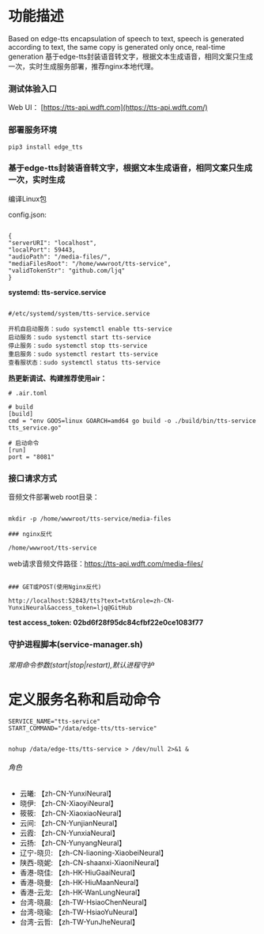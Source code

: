 # 功能描述

Based on edge-tts encapsulation of speech to text, speech is generated according to text, the same copy is generated only once, real-time generation
基于edge-tts封装语音转文字，根据文本生成语音，相同文案只生成一次，实时生成服务部署，推荐nginx本地代理。

### 测试体验入口

Web UI：
[https://tts-api.wdft.com](https://tts-api.wdft.com/)

### 部署服务环境

```
pip3 install edge_tts
```

### 基于edge-tts封装语音转文字，根据文本生成语音，相同文案只生成一次，实时生成

编译Linux包

config.json:

```

{
"serverURI": "localhost",
"localPort": 59443,
"audioPath": "/media-files/",
"mediaFilesRoot": "/home/wwwroot/tts-service",
"validTokenStr": "github.com/ljq"
}

```

**systemd: tts-service.service**

```

#/etc/systemd/system/tts-service.service

开机自启动服务：sudo systemctl enable tts-service
启动服务：sudo systemctl start tts-service
停止服务：sudo systemctl stop tts-service
重启服务：sudo systemctl restart tts-service
查看服状态：sudo systemctl status tts-service
```

**热更新调试、构建推荐使用air：**

```
# .air.toml

# build
[build]
cmd = "env GOOS=linux GOARCH=amd64 go build -o ./build/bin/tts-service tts_service.go"

# 启动命令
[run]
port = "8081"
```

### 接口请求方式

音频文件部署web root目录：

```

mkdir -p /home/wwwroot/tts-service/media-files

### nginx反代

/home/wwwroot/tts-service

```

web请求音频文件路径：https://tts-api.wdft.com/media-files/

```

### GET或POST(使用Nginx反代)

http://localhost:52843/tts?text=txt&role=zh-CN-YunxiNeural&access_token=ljq@GitHub

```

**test access_token: 02bd6f28f95dc84cfbf22e0ce1083f77**

### 守护进程脚本(service-manager.sh)

###### 常用命令参数(start|stop|restart),默认进程守护

# 定义服务名称和启动命令

```
SERVICE_NAME="tts-service"
START_COMMAND="/data/edge-tts/tts-service"
```

```

nohup /data/edge-tts/tts-service > /dev/null 2>&1 &

```

###### 角色

- 云曦: 【zh-CN-YunxiNeural】
- 晓伊: 【zh-CN-XiaoyiNeural】
- 筱筱: 【zh-CN-XiaoxiaoNeural】
- 云间: 【zh-CN-YunjianNeural】
- 云霞: 【zh-CN-YunxiaNeural】
- 云扬: 【zh-CN-YunyangNeural】
- 辽宁-晓贝: 【zh-CN-liaoning-XiaobeiNeural】
- 陕西-晓妮: 【zh-CN-shaanxi-XiaoniNeural】
- 香港-晓佳: 【zh-HK-HiuGaaiNeural】
- 香港-晓曼: 【zh-HK-HiuMaanNeural】
- 香港-云龙: 【zh-HK-WanLungNeural】
- 台湾-晓晨: 【zh-TW-HsiaoChenNeural】
- 台湾-晓瑜: 【zh-TW-HsiaoYuNeural】
- 台湾-云哲: 【zh-TW-YunJheNeural】

```

```
